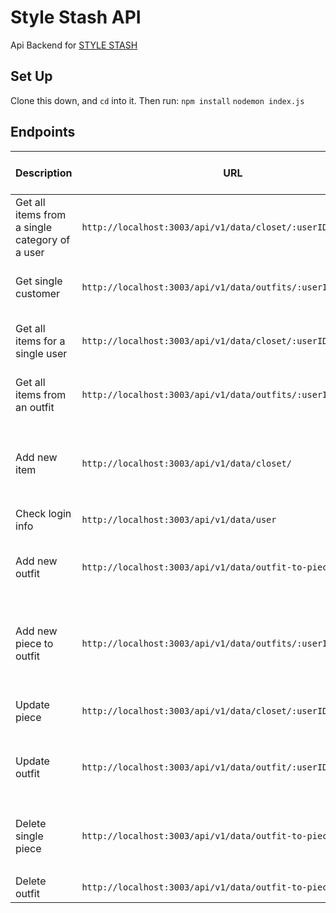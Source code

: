 # Style Stash API
Api Backend for <a href="https://github.com/sakisandrac/style-stash">STYLE STASH</a>

## Set Up
Clone this down, and `cd` into it.  Then run:
`npm install`
`nodemon index.js`

## Endpoints
| Description | URL | Method | Required Properties for Request | Sample Successful Response |
|----------|-----|--------|---------------------|-----------------|
| Get all items from a single category of a user|`http://localhost:3003/api/v1/data/closet/:userID/:category`| GET  | none | object containing an array of all items from a category|
|Get single customer|`http://localhost:3003/api/v1/data/outfits/:userID`| GET  | none | object containing an array of all outfits from a single user|
|Get all items for a single user| `http://localhost:3003/api/v1/data/closet/:userID/` | GET | none | object containing an array of all items in a single user's closet |
|Get all items from an outfit| `http://localhost:3003/api/v1/data/outfits/:userID/:outfitID` | GET | none | object with containing an array of all items from a single outfit |
| Add new item |`http://localhost:3003/api/v1/data/closet/`| POST | `{ image: <string>, categoryID: <string>, id: <string>, notes: <string>, userID: <string> }` | `{message: `${id} Item added!`, newData: {id, image, categoryID, notes}}`|
|Check login info| `http://localhost:3003/api/v1/data/user`|POST | `{userID: <string> }` | object with all of user's closet data|
|Add new outfit | `http://localhost:3003/api/v1/data/outfit-to-pieces/:userID`|POST | `{id: <string>, fullOutfitImage: <string>, notes: <string>}` |`{message: `${id} Outfit added!`, newData: {id, fullOutfitImage, notes}|
|Add new piece to outfit| `http://localhost:3003/api/v1/data/outfits/:userID`|POST | `{outfitID: <string>, pieceID: <string>}` |`{message: `OTP-{otpID} Outfit to piece relationship added!`, newData: {id:`OTP-${otpID}`, outfitID, pieceID}}`|
|Update piece| `http://localhost:3003/api/v1/data/closet/:userID/:pieceID`|PATCH| `{notes: <string>}` |`{message: `Success! Piece # ${pieceID} edited!`, newData: piece}`|
|Update outfit| `http://localhost:3003/api/v1/data/outfit/:userID/:outfitID`|PATCH| `{ fullOutfitImage: <string>, notes: <string> }` |`{message: 'Success! Full outfit image updated,newData: {outfitID, fullOutfitImage}}`|
|Delete single piece| `http://localhost:3003/api/v1/data/outfit-to-pieces/:userID`| DELETE |`{outfitID: <string>, pieceID: <string>}` | `{message: `Success! Piece {pieceID} removed from outfit {outfitID}`, newData}` |
|Delete outfit| `http://localhost:3003/api/v1/data/outfit-to-pieces/:userID`| DELETE |`{id: <string> }` | `{message: `${id} Outfit deleted!`}`|
